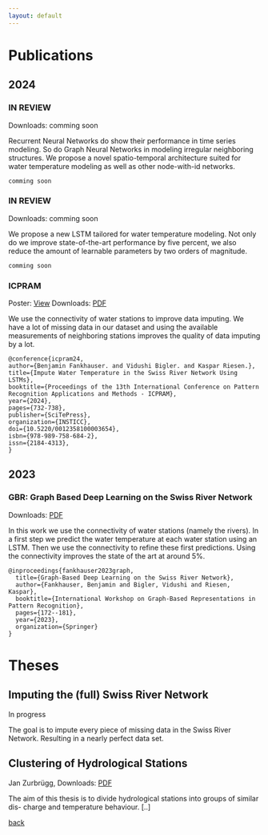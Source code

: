 ```yaml
---
layout: default
---
```


# Publications

## 2024

### IN REVIEW

Downloads: comming soon

Recurrent Neural Networks do show their performance in time series modeling. So do Graph Neural Networks in modeling irregular neighboring structures. We propose a novel spatio-temporal architecture suited for water temperature modeling as well as other node-with-id networks.

```
comming soon
```

### IN REVIEW

Downloads: comming soon

We propose a new LSTM tailored for water temperature modeling. Not only do we improve state-of-the-art performance by five percent, we also reduce the amount of learnable parameters by two orders of magnitude.

```
comming soon
```


### ICPRAM
Poster: [View](./icpram_poster)
Downloads: [PDF](./pdfs/Fankhauser-24_Impute_Sensor_Data_in_the_Swiss_River_Network.pdf)

We use the connectivity of water stations to improve data imputing. We have a lot of missing data in our dataset and using the available measurements of neighboring stations improves the quality of data imputing by a lot.

```
@conference{icpram24,
author={Benjamin Fankhauser. and Vidushi Bigler. and Kaspar Riesen.},
title={Impute Water Temperature in the Swiss River Network Using LSTMs},
booktitle={Proceedings of the 13th International Conference on Pattern Recognition Applications and Methods - ICPRAM},
year={2024},
pages={732-738},
publisher={SciTePress},
organization={INSTICC},
doi={10.5220/0012358100003654},
isbn={978-989-758-684-2},
issn={2184-4313},
}
```

## 2023

### GBR: Graph Based Deep Learning on the Swiss River Network
Downloads: [PDF](./pdfs/Fankhauser-23_Graph_Based_Deep_Learning_on_the_Swiss_River_Network.pdf)

In this work we use the connectivity of water stations (namely the rivers). In a first step we predict the water temperature at each water station using an LSTM. Then we use the connectivity to refine these first predictions. Using the connectivity improves the state of the art at around 5%.

```
@inproceedings{fankhauser2023graph,
  title={Graph-Based Deep Learning on the Swiss River Network},
  author={Fankhauser, Benjamin and Bigler, Vidushi and Riesen, Kaspar},
  booktitle={International Workshop on Graph-Based Representations in Pattern Recognition},
  pages={172--181},
  year={2023},
  organization={Springer}
}
```

# Theses


## Imputing the (full) Swiss River Network
In progress

The goal is to impute every piece of missing data in the Swiss River Network. Resulting in a nearly perfect data set.


## Clustering of Hydrological Stations
Jan Zurbrügg, Downloads: [PDF](http://prg.inf.unibe.ch/wp-content/uploads/2023/09/Bachelor_Thesis_Jan_Zurbrugg_Clustering_of_Hydrological_Stations.pdf)

The aim of this thesis is to divide hydrological stations into groups of similar dis-
charge and temperature behaviour. [..]

[back](./)



